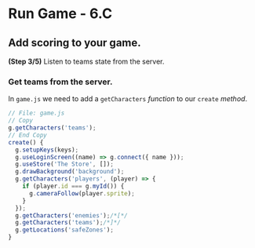 # Run Game - 6.C

## Add scoring to your game.

**(Step 3/5)** Listen to teams state from the server.

### Get teams from the server.

In `game.js` we need to add a `getCharacters` _function_ to our `create` _method_.

```javascript
// File: game.js
// Copy
g.getCharacters('teams');
// End Copy
create() {
  g.setupKeys(keys);
  g.useLoginScreen((name) => g.connect({ name }));
  g.useStore('The Store', []);
  g.drawBackground('background');
  g.getCharacters('players', (player) => {
    if (player.id === g.myId()) {
      g.cameraFollow(player.sprite);
    }
  });
  g.getCharacters('enemies');/*[*/
  g.getCharacters('teams');/*]*/
  g.getLocations('safeZones');
}
```
